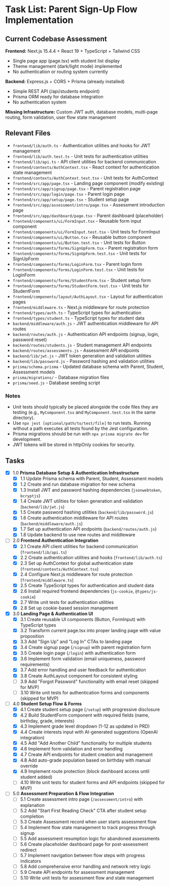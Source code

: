 # Task List: Parent Sign-Up Flow Implementation

## Current Codebase Assessment

**Frontend:** Next.js 15.4.4 + React 19 + TypeScript + Tailwind CSS
- Single page app (page.tsx) with student list display
- Theme management (dark/light mode) implemented
- No authentication or routing system currently

**Backend:** Express.js + CORS + Prisma (already installed)
- Simple REST API (/api/students endpoint)
- Prisma ORM ready for database integration
- No authentication system

**Missing Infrastructure:** Custom JWT auth, database models, multi-page routing, form validation, user flow state management

## Relevant Files

- `frontend/lib/auth.ts` - Authentication utilities and hooks for JWT management
- `frontend/lib/auth.test.ts` - Unit tests for authentication utilities
- `frontend/lib/api.ts` - API client utilities for backend communication
- `frontend/contexts/AuthContext.tsx` - React context for authentication state management
- `frontend/contexts/AuthContext.test.tsx` - Unit tests for AuthContext
- `frontend/src/app/page.tsx` - Landing page component (modify existing)
- `frontend/src/app/signup/page.tsx` - Parent registration page
- `frontend/src/app/login/page.tsx` - Parent login page
- `frontend/src/app/setup/page.tsx` - Student setup page
- `frontend/src/app/assessment/intro/page.tsx` - Assessment introduction page
- `frontend/src/app/dashboard/page.tsx` - Parent dashboard (placeholder)
- `frontend/components/ui/FormInput.tsx` - Reusable form input component
- `frontend/components/ui/FormInput.test.tsx` - Unit tests for FormInput
- `frontend/components/ui/Button.tsx` - Reusable button component
- `frontend/components/ui/Button.test.tsx` - Unit tests for Button
- `frontend/components/forms/SignUpForm.tsx` - Parent registration form
- `frontend/components/forms/SignUpForm.test.tsx` - Unit tests for SignUpForm
- `frontend/components/forms/LoginForm.tsx` - Parent login form
- `frontend/components/forms/LoginForm.test.tsx` - Unit tests for LoginForm
- `frontend/components/forms/StudentForm.tsx` - Student setup form
- `frontend/components/forms/StudentForm.test.tsx` - Unit tests for StudentForm
- `frontend/components/layout/AuthLayout.tsx` - Layout for authentication pages
- `frontend/middleware.ts` - Next.js middleware for route protection
- `frontend/types/auth.ts` - TypeScript types for authentication
- `frontend/types/student.ts` - TypeScript types for student data
- `backend/middleware/auth.js` - JWT authentication middleware for API routes
- `backend/routes/auth.js` - Authentication API endpoints (signup, login, password reset)
- `backend/routes/students.js` - Student management API endpoints
- `backend/routes/assessments.js` - Assessment API endpoints
- `backend/lib/jwt.js` - JWT token generation and validation utilities
- `backend/lib/password.js` - Password hashing and validation utilities
- `prisma/schema.prisma` - Updated database schema with Parent, Student, Assessment models
- `prisma/migrations/` - Database migration files
- `prisma/seed.js` - Database seeding script

### Notes

- Unit tests should typically be placed alongside the code files they are testing (e.g., `MyComponent.tsx` and `MyComponent.test.tsx` in the same directory).
- Use `npx jest [optional/path/to/test/file]` to run tests. Running without a path executes all tests found by the Jest configuration.
- Prisma migrations should be run with `npx prisma migrate dev` for development.
- JWT tokens will be stored in httpOnly cookies for security.

## Tasks

- [x] 1.0 **Prisma Database Setup & Authentication Infrastructure**
  - [x] 1.1 Update Prisma schema with Parent, Student, Assessment models
  - [x] 1.2 Create and run database migration for new schema
  - [x] 1.3 Install JWT and password hashing dependencies (`jsonwebtoken`, `bcryptjs`)
  - [x] 1.4 Create JWT utilities for token generation and validation (`backend/lib/jwt.js`)
  - [x] 1.5 Create password hashing utilities (`backend/lib/password.js`)
  - [x] 1.6 Create authentication middleware for API routes (`backend/middleware/auth.js`)
  - [x] 1.7 Set up authentication API endpoints (`backend/routes/auth.js`)
  - [x] 1.8 Update backend to use new routes and middleware

- [ ] 2.0 **Frontend Authentication Integration**
  - [x] 2.1 Create API client utilities for backend communication (`frontend/lib/api.ts`)
  - [x] 2.2 Create authentication utilities and hooks (`frontend/lib/auth.ts`)
  - [x] 2.3 Set up AuthContext for global authentication state (`frontend/contexts/AuthContext.tsx`)
  - [x] 2.4 Configure Next.js middleware for route protection (`frontend/middleware.ts`)
  - [x] 2.5 Create TypeScript types for authentication and student data
  - [x] 2.6 Install required frontend dependencies (`js-cookie`, `@types/js-cookie`)
  - [x] 2.7 Write unit tests for authentication utilities
  - [x] 2.8 Set up cookie-based session management

- [x] 3.0 **Landing Page & Authentication UI**
  - [x] 3.1 Create reusable UI components (Button, FormInput) with TypeScript types
  - [x] 3.2 Transform current page.tsx into proper landing page with value proposition
  - [x] 3.3 Add "Sign Up" and "Log In" CTAs to landing page
  - [x] 3.4 Create signup page (`/signup`) with parent registration form
  - [x] 3.5 Create login page (`/login`) with authentication form
  - [x] 3.6 Implement form validation (email uniqueness, password requirements)
  - [x] 3.7 Add error handling and user feedback for authentication
  - [x] 3.8 Create AuthLayout component for consistent styling
  - [ ] 3.9 Add "Forgot Password" functionality with email reset (skipped for MVP)
  - [ ] 3.10 Write unit tests for authentication forms and components (skipped for MVP)

- [ ] 4.0 **Student Setup Flow & Forms**
  - [x] 4.1 Create student setup page (`/setup`) with progressive disclosure
  - [x] 4.2 Build StudentForm component with required fields (name, birthday, grade, interests)
  - [x] 4.3 Implement grade level dropdown (1-12 as updated in PRD)
  - [x] 4.4 Create interests input with AI-generated suggestions (OpenAI integration)
  - [x] 4.5 Add "Add Another Child" functionality for multiple students
  - [x] 4.6 Implement form validation and error handling
  - [x] 4.7 Create API endpoints for student creation and management
  - [x] 4.8 Add auto-grade population based on birthday with manual override
  - [x] 4.9 Implement route protection (block dashboard access until student added)
  - [ ] 4.10 Write unit tests for student forms and API endpoints (skipped for MVP)

- [ ] 5.0 **Assessment Preparation & Flow Integration**
  - [ ] 5.1 Create assessment intro page (`/assessment/intro`) with explanation
  - [ ] 5.2 Add "Start First Reading Check" CTA after student setup completion
  - [ ] 5.3 Create Assessment record when user starts assessment flow
  - [ ] 5.4 Implement flow state management to track progress through signup
  - [ ] 5.5 Add assessment resumption logic for abandoned assessments
  - [ ] 5.6 Create placeholder dashboard page for post-assessment redirect
  - [ ] 5.7 Implement navigation between flow steps with progress indicators
  - [ ] 5.8 Add comprehensive error handling and network retry logic
  - [ ] 5.9 Create API endpoints for assessment management
  - [ ] 5.10 Write unit tests for assessment flow and state management 